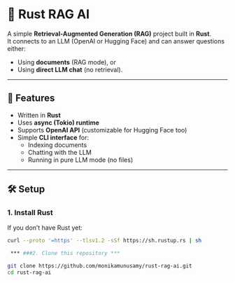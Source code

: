# 🦀 Rust RAG AI

A simple **Retrieval-Augmented Generation (RAG)** project built in **Rust**.  
It connects to an LLM (OpenAI or Hugging Face) and can answer questions either:
- Using **documents** (RAG mode), or  
- Using **direct LLM chat** (no retrieval).  

---

## 🚀 Features
- Written in **Rust**
- Uses **async (Tokio) runtime**
- Supports **OpenAI API** (customizable for Hugging Face too)
- Simple **CLI interface** for:
  - Indexing documents
  - Chatting with the LLM
  - Running in pure LLM mode (no files)

---

## 🛠️ Setup

### 1. Install Rust
If you don’t have Rust yet:
```bash
curl --proto '=https' --tlsv1.2 -sSf https://sh.rustup.rs | sh

 *** ###2. Clone this repository ***

git clone https://github.com/monikamunusamy/rust-rag-ai.git
cd rust-rag-ai




